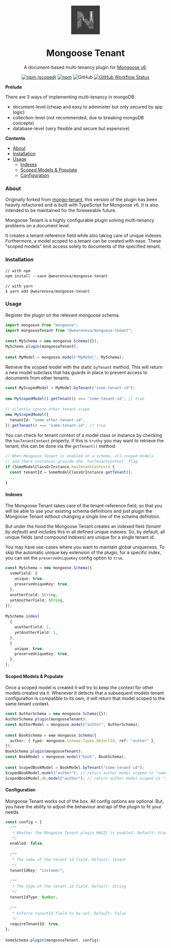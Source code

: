 <p align="center">
  <a href="https://github.com/WeAreNova"><img src="https://github.com/WeAreNova/mui-data-table/raw/main/docs/assets/favicon.png" height="90px"></a>
</p>
<h1 align="center">
  Mongoose Tenant
</h1>

<div align="center">

A document-based multi-tenancy plugin for [Mongoose v6](https://github.com/Automattic/mongoose).

[![npm (scoped)](https://img.shields.io/npm/v/@wearenova/mongoose-tenant?logo=npm&style=for-the-badge)](https://www.npmjs.com/package/@wearenova/mongoose-tenant) [![npm](https://img.shields.io/npm/dm/@wearenova/mongoose-tenant?logo=npm&style=for-the-badge)](https://www.npmjs.com/package/@wearenova/mongoose-tenant) ![GitHub](https://img.shields.io/github/license/WeAreNova/mongoose-tenant?style=for-the-badge) [![GitHub Workflow Status](https://img.shields.io/github/workflow/status/WeAreNova/mongoose-tenant/Build%20and%20Publish?logo=github&style=for-the-badge)](https://github.com/WeAreNova/mongoose-tenant)

</div>

**Prelude**

There are 3 ways of implementing multi-tenancy in mongoDB:

- document-level (cheap and easy to administer but only secured by app logic)
- collection-level (not recommended, due to breaking mongoDB concepts)
- database-level (very flexible and secure but expensive)

**Contents**

- [About](#about)
- [Installation](#installation)
- [Usage](#usage)
  - [Indexes](#indexes)
  - [Scoped Models & Populate](#scoped-models--populate)
  - [Configuration](#configuration)

### About

Originally forked from [mongo-tenant](https://github.com/craftup/node-mongo-tenant), this version of the plugin has been heavily refactored and is built with TypeScript for Mongoose v6. It is also intended to be maintained for the foreseeable future.

Mongoose Tenant is a highly configurable plugin solving multi-tenancy problems on a document level.

It creates a tenant-reference field while also taking care of unique indexes. Furthermore, a model scoped to a tenant can be created with ease. These "scoped models" limit access solely to documents of the specified tenant.

### Installation

```shell
// with npm
npm install --save @wearenova/mongoose-tenant

// with yarn
$ yarn add @wearenova/mongoose-tenant
```

### Usage

Register the plugin on the relevant mongoose schema.

```ts
import mongoose from "mongoose";
import mongooseTenant from "@wearenova/mongoose-tenant";

const MySchema = new mongoose.Schema({});
MySchema.plugin(mongooseTenant);

const MyModel = mongoose.model("MyModel", MySchema);
```

Retrieve the scoped model with the static `byTenant` method. This will return a new model subclass that has guards in place to prevent access to documents from other tenants.

```ts
const MyScopedModel = MyModel.byTenant("some-tenant-id");

new MyScopedModel().getTenant() === "some-tenant-id"; // true

// silently ignore other tenant scope
new MyScopedModel({
  tenantId: "some-other-tenant-id",
}).getTenant() === "some-tenant-id"; // true
```

You can check for tenant context of a model class or instance by checking the `hasTenantContext` property. If this is `truthy` you may want to retrieve the tenant, this can be done via the `getTenant()` method.

```ts
// When Mongoose Tenant is enabled on a schema, all scoped models
// and there instances provide the `hasTenantContext` flag
if (SomeModelClassOrInstance.hasTenantContext) {
  const tenantId = SomeModelClassOrInstance.getTenant();
  ...
}
```

#### Indexes

The Mongoose Tenant takes care of the tenant-reference field, so that you will be able to use your existing schema definitions and just plugin the Mongoose Tenant without changing a single line of the schema definition.

But under the hood the Mongoose Tenant creates an indexed field _(tenant by default)_ and includes this in all defined unique indexes. So, by default, all unique fields (and compound indexes) are unique for a single tenant id.

You may have use-cases where you want to maintain global uniqueness. To skip the automatic unique key extension of the plugin, for a specific index, you can set the `preserveUniqueKey` config option to `true`.

```ts
const MySchema = new mongoose.Schema({
  someField: {
    unique: true,
    preserveUniqueKey: true,
  },
  anotherField: String,
  yetAnotherField: String,
});

MySchema.index(
  {
    anotherField: 1,
    yetAnotherField: 1,
  },
  {
    unique: true,
    preserveUniqueKey: true,
  },
);
```

#### Scoped Models & Populate

Once a scoped model is created it will try to keep the context for other models created via it. Whenever it detects that a subsequent models tenant configuration is compatible to its own, it will return that model scoped to the same tenant context.

```ts
const AuthorSchema = new mongoose.Schema({});
AuthorSchema.plugin(mongooseTenant);
const AuthorModel = mongoose.model("author", AuthorSchema);

const BookSchema = new mongoose.Schema({
  author: { type: mongoose.Schema.Types.ObjectId, ref: "author" },
});
BookSchema.plugin(mongooseTenant);
const BookModel = mongoose.model("book", BookSchema);

const ScopedBookModel = BookModel.byTenant("some-tenant-id");
ScopedBookModel.model("author"); // return author model scoped to "some-tenant-id"
ScopedBookModel.db.model("author"); // return author model scoped to "some-tenant-id"
```

#### Configuration

Mongoose Tenant works out of the box. All config options are optional. But, you have the ability to adjust the behaviour and api of the plugin to fit your needs.

```ts
const config = {
  /**
   * Whether the Mongoose Tenant plugin MAGIC is enabled. Default: true
   */
  enabled: false,

  /**
   * The name of the tenant id field. Default: tenant
   */
  tenantIdKey: "customer",

  /**
   * The type of the tenant id field. Default: String
   */
  tenantIdType: Number,

  /**
   * Enforce tenantId field to be set. Default: false
   */
  requireTenantId: true,
};

SomeSchema.plugin(mongooseTenant, config);
```
